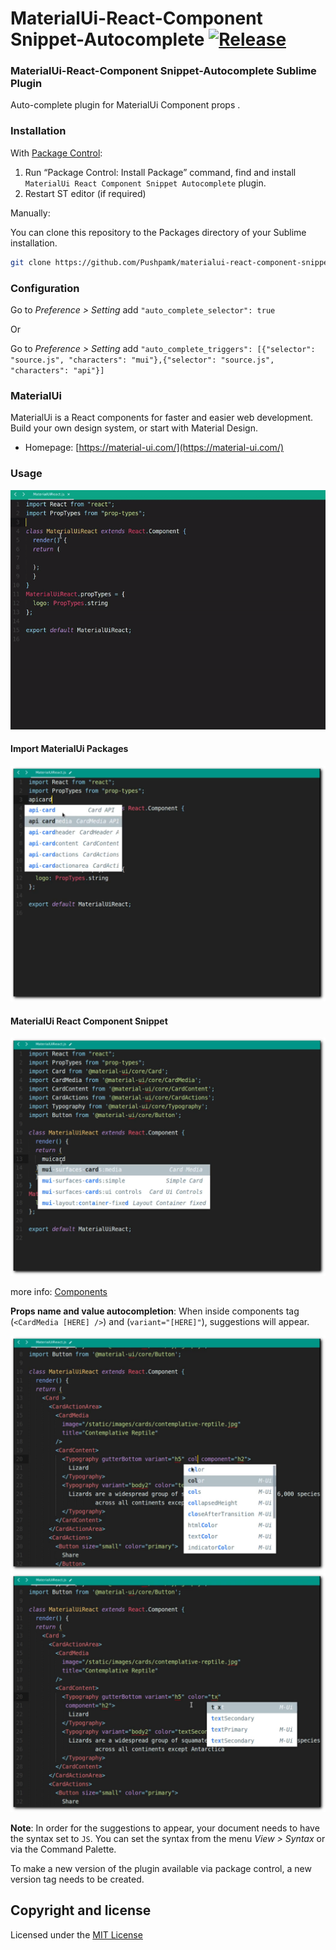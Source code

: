 MaterialUi-React-Component Snippet-Autocomplete [![Release](https://img.shields.io/badge/version-0.1.0-blue.svg?style=flat-square)](https://github.com/Pushpamk/materialui-react-component-snippet-autocomplete/releases)
=============

### MaterialUi-React-Component Snippet-Autocomplete Sublime Plugin

Auto-complete plugin for MaterialUi Component props .

### Installation

With [Package Control](http://wbond.net/sublime_packages/package_control):

1. Run “Package Control: Install Package” command, find and install `MaterialUi React Component Snippet Autocomplete` plugin.
2. Restart ST editor (if required)

Manually:

You can clone this repository to the Packages directory of your Sublime installation.

```bash
git clone https://github.com/Pushpamk/materialui-react-component-snippet-autocomplete.git
```
### Configuration

Go to *Preference > Setting* add `"auto_complete_selector": true`  

Or  

Go to *Preference > Setting* add `"auto_complete_triggers": [{"selector": "source.js", "characters": "mui"},{"selector": "source.js", "characters": "api"}]`

### MaterialUi

MaterialUi is a React components for faster and easier web development. Build your own design system, or start with Material Design.

* Homepage: [https://material-ui.com/](https://material-ui.com/)

### Usage

![guide-1](test/tutorial.gif)  

#### Import MaterialUi Packages

![guide-2](test/api-snippet.png)

#### MaterialUi React Component Snippet 

![guide-3](test/mui-snippet.png) 

more info: [Components](https://material-ui.com/getting-started/installation/)

**Props name and value autocompletion**: When inside components tag (`<CardMedia [HERE] />`) and (`variant="[HERE]"`), suggestions will appear.

![guide-4](test/attribute.png) 
![guide-5](test/value.png)


**Note**: In order for the suggestions to appear, your document needs to have the syntax set to `JS`. You can set the syntax from the menu *View > Syntax* or via the Command Palette.

To make a new version of the plugin available via package control, a new version tag needs to be created.

## Copyright and license

Licensed under the [MIT License](LICENSE)
